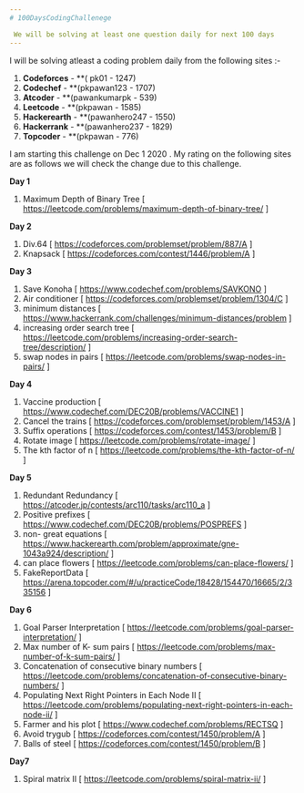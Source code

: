 ```yaml
---
# 100DaysCodingChallenege 

 We will be solving at least one question daily for next 100 days  
---
```

I will be solving atleast a coding problem daily
 from the following sites :- 
1. **Codeforces** - **( pk01 - 1247)
2. **Codechef** - **(pkpawan123 - 1707)
3. **Atcoder** - **(pawankumarpk - 539)
4. **Leetcode** - **(pkpawan - 1585)
5. **Hackerearth** - **(pawanhero247 - 1550)
6. **Hackerrank** - **(pawanhero237 - 1829)
7. **Topcoder**  - **(pkpawan - 776)

I am starting this challenge on Dec 1 2020 . 
My rating on the following sites are as follows we will check the change due to this challenge.

**Day 1**

 1.  Maximum Depth of Binary Tree  [  https://leetcode.com/problems/maximum-depth-of-binary-tree/ ]
 
 **Day 2**
 
 1. Div.64       [   https://codeforces.com/problemset/problem/887/A ]
 2. Knapsack     [   https://codeforces.com/contest/1446/problem/A ]
 
 **Day 3**
 
 1. Save Konoha  [  https://www.codechef.com/problems/SAVKONO ]
 2. Air conditioner [  https://codeforces.com/problemset/problem/1304/C ]
 3. minimum distances [  https://www.hackerrank.com/challenges/minimum-distances/problem ]
 4. increasing order search tree [  https://leetcode.com/problems/increasing-order-search-tree/description/ ]
 5. swap nodes in pairs [  https://leetcode.com/problems/swap-nodes-in-pairs/ ]
 
 **Day 4**
 
 1. Vaccine production [  https://www.codechef.com/DEC20B/problems/VACCINE1 ]
 2. Cancel the trains [  https://codeforces.com/problemset/problem/1453/A ]
 3. Suffix operations [  https://codeforces.com/contest/1453/problem/B ]
 4. Rotate image [  https://leetcode.com/problems/rotate-image/ ]
 5. The kth factor of n [  https://leetcode.com/problems/the-kth-factor-of-n/ ]
 
 **Day 5**
 
 1. Redundant Redundancy [  https://atcoder.jp/contests/arc110/tasks/arc110_a ]
 2. Positive prefixes [  https://www.codechef.com/DEC20B/problems/POSPREFS ]
 3. non- great equations [  https://www.hackerearth.com/problem/approximate/gne-1043a924/description/ ]
 4. can place flowers [  https://leetcode.com/problems/can-place-flowers/ ]
 5. FakeReportData [  https://arena.topcoder.com/#/u/practiceCode/18428/154470/16665/2/335156 ]
 
 **Day 6**
 
 1. Goal Parser Interpretation [  https://leetcode.com/problems/goal-parser-interpretation/ ]
 2. Max number of K- sum pairs [  https://leetcode.com/problems/max-number-of-k-sum-pairs/ ]
 3. Concatenation of consecutive binary numbers [  https://leetcode.com/problems/concatenation-of-consecutive-binary-numbers/ ]
 4. Populating Next Right Pointers in Each Node II [  https://leetcode.com/problems/populating-next-right-pointers-in-each-node-ii/ ]
 5. Farmer and his plot [  https://www.codechef.com/problems/RECTSQ ]
 6. Avoid trygub [  https://codeforces.com/contest/1450/problem/A ]
 7. Balls of steel [  https://codeforces.com/contest/1450/problem/B ]
 
 **Day7**
 
 1. Spiral matrix II [  https://leetcode.com/problems/spiral-matrix-ii/ ]

